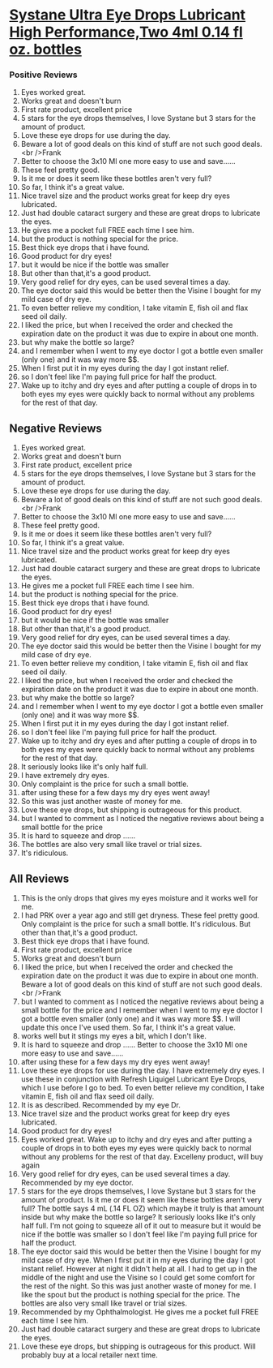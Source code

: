 # [Systane Ultra Eye Drops Lubricant High Performance,Two 4ml 0.14 fl oz. bottles](https://products.checkmycream.com/products/Systane-Ultra-Eye-Drops-Lubricant-High-PerformanceTwo-4ml-0.14-fl-oz.-bottles.html)

### Positive Reviews

<ol>
      <li>Eyes worked great.</li>
      <li>Works great and doesn&#x27;t burn</li>
      <li>First rate product, excellent price</li>
      <li>5 stars for the eye drops themselves, I love Systane but 3 stars for the amount of product.</li>
      <li>Love these eye drops for use during the day.</li>
      <li>Beware a lot of good deals on this kind of stuff are not such good deals.&lt;br /&gt;Frank</li>
      <li>Better to choose the 3x10 Ml one more easy to use and save......</li>
      <li>These feel pretty good.</li>
      <li>Is it me or does it seem like these bottles aren&#x27;t very full?</li>
      <li>So far, I think it&#x27;s a great value.</li>
      <li>Nice travel size and the product works great for keep dry eyes lubricated.</li>
      <li>Just had double cataract surgery and these are great drops to lubricate the eyes.</li>
      <li>He gives me a pocket full FREE each time I see him.</li>
      <li>but the product is nothing special for the price.  </li>
      <li>Best thick eye drops that i have found.</li>
      <li>Good product for dry eyes!</li>
      <li>but it would be nice if the bottle was smaller</li>
      <li>But other than that,it&#x27;s a good product.</li>
      <li>Very good relief for dry eyes, can be used several times a day.  </li>
      <li>The eye doctor said this would be better then the Visine I bought for my mild case of dry eye.  </li>
      <li>To even better relieve my condition, I take vitamin E, fish oil and flax seed oil daily.</li>
      <li>I liked the price, but when I received the order and checked the expiration date on the product it was due to expire in about one month.</li>
      <li>but why make the bottle so large?</li>
      <li>and I remember when I went to my eye doctor I got a bottle even smaller (only one) and it was way more $$.  </li>
      <li>When I first put it in my eyes during the day I got instant relief.  </li>
      <li>so I don&#x27;t feel like I&#x27;m paying full price for half the product.</li>
      <li>Wake up to itchy and dry eyes and after putting a couple of drops in to both eyes my eyes were quickly back to normal without any problems for the rest of that day.</li>
</ol>


<h2>Negative Reviews</h2>
<ol>
<li> Eyes worked great.</li>
<li> Works great and doesn&#x27;t burn</li>
<li> First rate product, excellent price</li>
<li> 5 stars for the eye drops themselves, I love Systane but 3 stars for the amount of product.</li>
<li> Love these eye drops for use during the day.</li>
<li> Beware a lot of good deals on this kind of stuff are not such good deals.&lt;br /&gt;Frank</li>
<li> Better to choose the 3x10 Ml one more easy to use and save......</li>
<li> These feel pretty good.</li>
<li> Is it me or does it seem like these bottles aren&#x27;t very full?</li>
<li> So far, I think it&#x27;s a great value.</li>
<li> Nice travel size and the product works great for keep dry eyes lubricated.</li>
<li> Just had double cataract surgery and these are great drops to lubricate the eyes.</li>
<li> He gives me a pocket full FREE each time I see him.</li>
<li> but the product is nothing special for the price.  </li>
<li> Best thick eye drops that i have found.</li>
<li> Good product for dry eyes!</li>
<li> but it would be nice if the bottle was smaller</li>
<li> But other than that,it&#x27;s a good product.</li>
<li> Very good relief for dry eyes, can be used several times a day.  </li>
<li> The eye doctor said this would be better then the Visine I bought for my mild case of dry eye.  </li>
<li> To even better relieve my condition, I take vitamin E, fish oil and flax seed oil daily.</li>
<li> I liked the price, but when I received the order and checked the expiration date on the product it was due to expire in about one month.</li>
<li> but why make the bottle so large?</li>
<li> and I remember when I went to my eye doctor I got a bottle even smaller (only one) and it was way more $$.  </li>
<li> When I first put it in my eyes during the day I got instant relief.  </li>
<li> so I don&#x27;t feel like I&#x27;m paying full price for half the product.</li>
<li> Wake up to itchy and dry eyes and after putting a couple of drops in to both eyes my eyes were quickly back to normal without any problems for the rest of that day.</li>
<li> It seriously looks like it&#x27;s only half full.</li>
<li> I have extremely dry eyes.</li>
<li> Only complaint is the price for such a small bottle.</li>
<li> after using these for a few days my dry eyes went away!</li>
<li> So this was just another waste of money for me.  </li>
<li> Love these eye drops, but shipping is outrageous for this product.</li>
<li> but I wanted to comment as I noticed the negative reviews about being a small bottle for the price</li>
<li> It is hard to squeeze and drop ......</li>
<li> The bottles are also very small like travel or trial sizes.</li>
<li> It&#x27;s ridiculous.</li>
</ol>

<h2>All Reviews</h2>

<ol>
    <li> This is the only drops that gives my eyes moisture and it works well for me.</li>
    <li> I had PRK over a year ago and still get dryness. These feel pretty good. Only complaint is the price for such a small bottle. It&#x27;s ridiculous. But other than that,it&#x27;s a good product.</li>
    <li> Best thick eye drops that i have found.</li>
    <li> First rate product, excellent price</li>
    <li> Works great and doesn&#x27;t burn</li>
    <li> I liked the price, but when I received the order and checked the expiration date on the product it was due to expire in about one month. Beware a lot of good deals on this kind of stuff are not such good deals.&lt;br /&gt;Frank</li>
    <li> but I wanted to comment as I noticed the negative reviews about being a small bottle for the price and I remember when I went to my eye doctor I got a bottle even smaller (only one) and it was way more $$.  I will update this once I&#x27;ve used them.  So far, I think it&#x27;s a great value.</li>
    <li> works well but it stings my eyes a bit, which I don&#x27;t like.</li>
    <li> It is hard to squeeze and drop ...... Better to choose the 3x10 Ml one more easy to use and save......</li>
    <li> after using these for a few days my dry eyes went away!</li>
    <li> Love these eye drops for use during the day. I have extremely dry eyes. I use these in conjunction with Refresh Liquigel Lubricant Eye Drops, which I use before I go to bed. To even better relieve my condition, I take vitamin E, fish oil and flax seed oil daily.</li>
    <li> It is as described.  Recommended by my eye Dr.</li>
    <li> Nice travel size and the product works great for keep dry eyes lubricated.</li>
    <li> Good product for dry eyes!</li>
    <li> Eyes worked great. Wake up to itchy and dry eyes and after putting a couple of drops in to both eyes my eyes were quickly back to normal without any problems for the rest of that day. Excelleny product, will buy again</li>
    <li> Very good relief for dry eyes, can be used several times a day.  Recommended by my eye doctor.</li>
    <li> 5 stars for the eye drops themselves, I love Systane but 3 stars for the amount of product. Is it me or does it seem like these bottles aren&#x27;t very full? The bottle says 4 mL (.14 FL OZ) which maybe it truly is that amount inside but why make the bottle so large? It seriously looks like it&#x27;s only half full. I&#x27;m not going to squeeze all of it out to measure but it would be nice if the bottle was smaller so I don&#x27;t feel like I&#x27;m paying full price for half the product.</li>
    <li> The eye doctor said this would be better then the Visine I bought for my mild case of dry eye.  When I first put it in my eyes during the day I got instant relief.  However at night it didn&#x27;t help at all.  I had to get up in the middle of the night and use the Visine so I could get some comfort for the rest of the night.  So this was just another waste of money for me.  I like the spout but the product is nothing special for the price.  The bottles are also very small like travel or trial sizes.</li>
    <li> Recommended by my Ophthalmologist. He gives me a pocket full FREE each time I see him.</li>
    <li> Just had double cataract surgery and these are great drops to lubricate the eyes.</li>
    <li> Love these eye drops, but shipping is outrageous for this product. Will probably buy at a local retailer next time.</li>
</ol>




